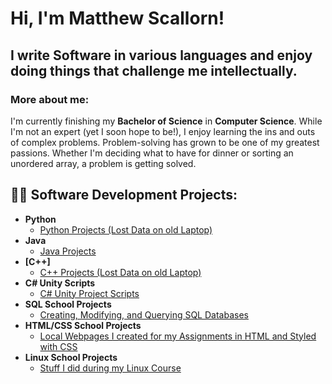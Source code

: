 <h1>Hi, I'm Matthew Scallorn!<br/>

<h2>I write Software in various languages and enjoy doing things that challenge me intellectually.</h2>

<h3>More about me:</h3>

I'm currently finishing my **Bachelor of Science** in **Computer Science**. While I'm not an expert (yet I soon hope to be!), I enjoy learning the ins and outs of complex problems. Problem-solving has grown to be one of my greatest passions. Whether I'm deciding what to have for dinner or sorting an unordered array, a problem is getting solved. 

<h2></h2>
<h2>👨‍💻 Software Development Projects:</h2>

- <b>Python</b>
  - [Python Projects (Lost Data on old Laptop)](https://github.com/Scallorn-Dev/LABURL)
- <b>Java</b>
  - [Java Projects](https://github.com/Scallorn-Dev/LABURL)
- <b>[C++]</b>
  - [C++ Projects (Lost Data on old Laptop)](https://github.com/Scallorn-Dev/LABURL)
- <b>C# Unity Scripts</b>
  - [C# Unity Project Scripts](https://github.com/Scallorn-Dev/LABURL)
- <b>SQL School Projects</b>
  - [Creating, Modifying, and Querying SQL Databases](https://github.com/Scallorn-Dev/LABURL)
- <b>HTML/CSS School Projects</b>
  - [Local Webpages I created for my Assignments in HTML and Styled with CSS](https://github.com/Scallorn-Dev/LABURL)
- <b>Linux School Projects</b>
  - [Stuff I did during my Linux Course](https://github.com/Scallorn-Dev/LABURL)
